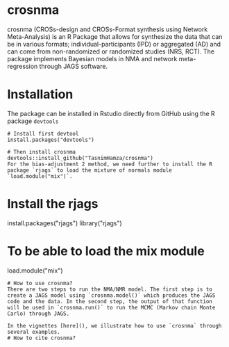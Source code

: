 # crosnma
crosnma (CROSs-design and CROSs-Format synthesis using Network Meta-Analysis) is an R Package that allows for synthesize the data that can be in various formats; individual-participants (IPD) or aggregated (AD) and can come from non-randomized or randomized studies (NRS, RCT). The package implements Bayesian models in NMA and network meta-regression through JAGS software.
# Installation
The package can be installed in Rstudio directly from GitHub using the R package `devtools` 
```
# Install first devtool
install.packages("devtools")

# Then install crosnma
devtools::install_github("TasnimHamza/crosnma")
For the bias-adjustment 2 method, we need further to install the R package `rjags` to load the mixture of normals module `load.module("mix")`.

```
# Install the rjags
install.packages("rjags")
library("rjags")
# To be able to load the mix module 
load.module("mix")
```
# How to use crosnma?
There are two steps to run the NMA/NMR model. The first step is to create a JAGS model using `crosnma.model()` which produces the JAGS code and the data. In the second step, the output of that function will be used in `crosnma.run()` to run the MCMC (Markov chain Monte Carlo) through JAGS.

In the vignettes [here](), we illustrate how to use `crosnma` through several examples.
# How to cite crosnma?

